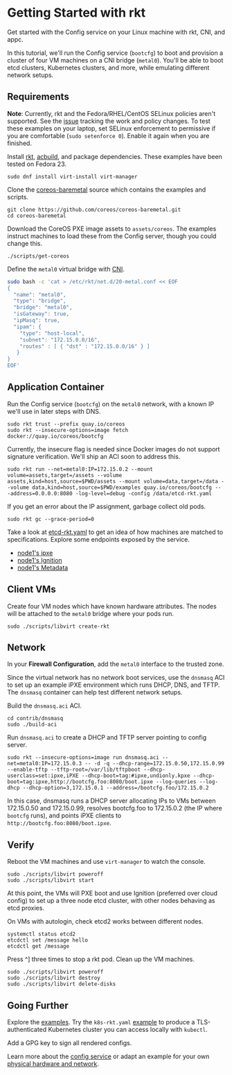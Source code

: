 # Getting Started with rkt

Get started with the Config service on your Linux machine with rkt, CNI, and appc. 

In this tutorial, we'll run the Config service (`bootcfg`) to boot and provision a cluster of four VM machines on a CNI bridge (`metal0`). You'll be able to boot etcd clusters, Kubernetes clusters, and more, while emulating different network setups.

## Requirements

**Note**: Currently, rkt and the Fedora/RHEL/CentOS SELinux policies aren't supported. See the [issue](https://github.com/coreos/rkt/issues/1727) tracking the work and policy changes. To test these examples on your laptop, set SELinux enforcement to permissive if you are comfortable (`sudo setenforce 0`). Enable it again when you are finished.

Install [rkt](https://github.com/coreos/rkt/releases), [acbuild](https://github.com/appc/acbuild), and package dependencies. These examples have been tested on Fedora 23.

    sudo dnf install virt-install virt-manager

Clone the [coreos-baremetal](https://github.com/coreos/coreos-baremetal) source which contains the examples and scripts.

    git clone https://github.com/coreos/coreos-baremetal.git
    cd coreos-baremetal

Download the CoreOS PXE image assets to `assets/coreos`. The examples instruct machines to load these from the Config server, though you could change this.

    ./scripts/get-coreos

Define the `metal0` virtual bridge with [CNI](https://github.com/appc/cni).

```bash
sudo bash -c 'cat > /etc/rkt/net.d/20-metal.conf << EOF
{
  "name": "metal0",
  "type": "bridge",
  "bridge": "metal0",
  "isGateway": true,
  "ipMasq": true,
  "ipam": {
    "type": "host-local",
    "subnet": "172.15.0.0/16",
    "routes" : [ { "dst" : "172.15.0.0/16" } ]
   }
}
EOF'
```

## Application Container

Run the Config service (`bootcfg`) on the `metal0` network, with a known IP we'll use in later steps with DNS.

    sudo rkt trust --prefix quay.io/coreos
    sudo rkt --insecure-options=image fetch docker://quay.io/coreos/bootcfg

Currently, the insecure flag is needed since Docker images do not support signature verification. We'll ship an ACI soon to address this.

    sudo rkt run --net=metal0:IP=172.15.0.2 --mount volume=assets,target=/assets --volume assets,kind=host,source=$PWD/assets --mount volume=data,target=/data --volume data,kind=host,source=$PWD/examples quay.io/coreos/bootcfg -- -address=0.0.0.0:8080 -log-level=debug -config /data/etcd-rkt.yaml

If you get an error about the IP assignment, garbage collect old pods.

    sudo rkt gc --grace-period=0

Take a look at [etcd-rkt.yaml](../examples/etcd-rkt.yaml) to get an idea of how machines are matched to specifications. Explore some endpoints exposed by the service.

* [node1's ipxe](http://172.15.0.2:8080/ipxe?uuid=16e7d8a7-bfa9-428b-9117-363341bb330b)
* [node1's Ignition](http://172.15.0.2:8080/ignition?uuid=16e7d8a7-bfa9-428b-9117-363341bb330b)
* [node1's Metadata](http://172.15.0.2:8080/metadata?uuid=16e7d8a7-bfa9-428b-9117-363341bb330b)

## Client VMs

Create four VM nodes which have known hardware attributes. The nodes will be attached to the `metal0` bridge where your pods run.

    sudo ./scripts/libvirt create-rkt

## Network

In your **Firewall Configuration**, add the `metal0` interface to the trusted zone.

Since the virtual network has no network boot services, use the `dnsmasq` ACI to set up an example iPXE environment which runs DHCP, DNS, and TFTP. The `dnsmasq` container can help test different network setups.

Build the `dnsmasq.aci` ACI.

    cd contrib/dnsmasq
    sudo ./build-aci

Run `dnsmasq.aci` to create a DHCP and TFTP server pointing to config server.

    sudo rkt --insecure-options=image run dnsmasq.aci --net=metal0:IP=172.15.0.3 -- -d -q --dhcp-range=172.15.0.50,172.15.0.99 --enable-tftp --tftp-root=/var/lib/tftpboot --dhcp-userclass=set:ipxe,iPXE --dhcp-boot=tag:#ipxe,undionly.kpxe --dhcp-boot=tag:ipxe,http://bootcfg.foo:8080/boot.ipxe --log-queries --log-dhcp --dhcp-option=3,172.15.0.1 --address=/bootcfg.foo/172.15.0.2

In this case, dnsmasq runs a DHCP server allocating IPs to VMs between 172.15.0.50 and 172.15.0.99, resolves bootcfg.foo to 172.15.0.2 (the IP where `bootcfg` runs), and points iPXE clients to `http://bootcfg.foo:8080/boot.ipxe`.

## Verify

Reboot the VM machines and use `virt-manager` to watch the console.

    sudo ./scripts/libvirt poweroff
    sudo ./scripts/libvirt start

At this point, the VMs will PXE boot and use Ignition (preferred over cloud config) to set up a three node etcd cluster, with other nodes behaving as etcd proxies.

On VMs with autologin, check etcd2 works between different nodes.

    systemctl status etcd2
    etcdctl set /message hello
    etcdctl get /message

Press ^] three times to stop a rkt pod. Clean up the VM machines.

    sudo ./scripts/libvirt poweroff
    sudo ./scripts/libvirt destroy
    sudo ./scripts/libvirt delete-disks

## Going Further

Explore the [examples](../examples). Try the `k8s-rkt.yaml` [example](../examples/README.md#kubernetes) to produce a TLS-authenticated Kubernetes cluster you can access locally with `kubectl`.

Add a GPG key to sign all rendered configs.

Learn more about the [config service](bootcfg.md) or adapt an example for your own [physical hardware and network](physical-hardware.md).
